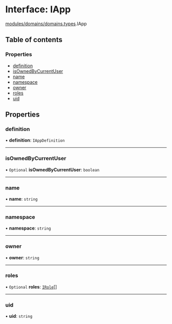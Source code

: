 # Interface: IApp

[modules/domains/domains.types](../modules/modules_domains_domains_types.md).IApp

## Table of contents

### Properties

- [definition](modules_domains_domains_types.IApp.md#definition)
- [isOwnedByCurrentUser](modules_domains_domains_types.IApp.md#isownedbycurrentuser)
- [name](modules_domains_domains_types.IApp.md#name)
- [namespace](modules_domains_domains_types.IApp.md#namespace)
- [owner](modules_domains_domains_types.IApp.md#owner)
- [roles](modules_domains_domains_types.IApp.md#roles)
- [uid](modules_domains_domains_types.IApp.md#uid)

## Properties

### definition

• **definition**: `IAppDefinition`

___

### isOwnedByCurrentUser

• `Optional` **isOwnedByCurrentUser**: `boolean`

___

### name

• **name**: `string`

___

### namespace

• **namespace**: `string`

___

### owner

• **owner**: `string`

___

### roles

• `Optional` **roles**: [`IRole`](modules_domains_domains_types.IRole.md)[]

___

### uid

• **uid**: `string`
